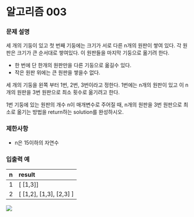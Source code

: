 # **알고리즘 003**

### **문제 설명**

세 개의 기둥이 있고 첫 번째 기둥에는 크기가 서로 다른 n개의 원판이 쌓여 있다. 각 원판은 크기가 큰 순서대로 쌓여있다. 이 원판들을 마지막 기둥으로 옮기려 한다.

- 한 번에 단 한개의 원판만을 다른 기둥으로 옮길수 있다.
- 작은 원판 위에는 큰 원판을 쌓을수 없다.
  
세 개의 기둥을 왼쪽 부터 1번, 2번, 3번이라고 정한다. 1번에는 n개의 원판이 있고 이 n개의 원판을 3번 원판으로 최소 횟수로 옮기려고 한다.

1번 기둥에 있는 원판의 개수 n이 매개변수로 주어질 때, n개의 원판을 3번 원판으로 최소로 옮기는 방법을 return하는 solution를 완성하시오.

### **제한사항**
- n은 15이하의 자연수

### **입출력 예**

| n    | result                  |
| :--- | :---------------------- |
| 1    | [ [1,3]]                |
| 2    | [ [1,2], [1,3], [2,3] ] |


![](https://mblogthumb-phinf.pstatic.net/MjAyMDAxMDZfMTA4/MDAxNTc4MzIxODMzMjE2.8WecKZMTodESunsmWmjsEoQrBRnJT-9_NHG_WRn88Ysg.-AjRetdwIdHJBwbLaRaL5xw8hp6oz9R__o9_7fOEJ4sg.PNG.jaeyoon_95/image.png?type=w800)
